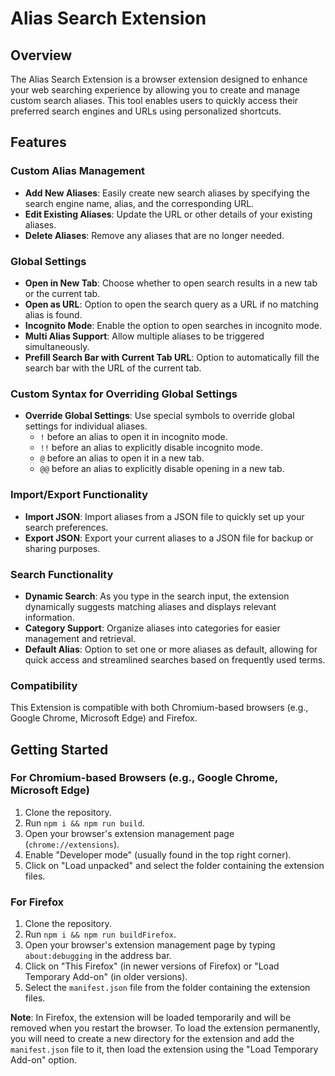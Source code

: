 # Alias Search Extension

## Overview

The Alias Search Extension is a browser extension designed to enhance your web searching experience by allowing you to create and manage custom search aliases. This tool enables users to quickly access their preferred search engines and URLs using personalized shortcuts.

## Features

### Custom Alias Management

- **Add New Aliases**: Easily create new search aliases by specifying the search engine name, alias, and the corresponding URL.
- **Edit Existing Aliases**: Update the URL or other details of your existing aliases.
- **Delete Aliases**: Remove any aliases that are no longer needed.

### Global Settings

- **Open in New Tab**: Choose whether to open search results in a new tab or the current tab.
- **Open as URL**: Option to open the search query as a URL if no matching alias is found.
- **Incognito Mode**: Enable the option to open searches in incognito mode.
- **Multi Alias Support**: Allow multiple aliases to be triggered simultaneously.
- **Prefill Search Bar with Current Tab URL**: Option to automatically fill the search bar with the URL of the current tab.

### Custom Syntax for Overriding Global Settings

- **Override Global Settings**: Use special symbols to override global settings for individual aliases.
  - `!` before an alias to open it in incognito mode.
  - `!!` before an alias to explicitly disable incognito mode.
  - `@` before an alias to open it in a new tab.
  - `@@` before an alias to explicitly disable opening in a new tab.

### Import/Export Functionality

- **Import JSON**: Import aliases from a JSON file to quickly set up your search preferences.
- **Export JSON**: Export your current aliases to a JSON file for backup or sharing purposes.

### Search Functionality

- **Dynamic Search**: As you type in the search input, the extension dynamically suggests matching aliases and displays relevant information.
- **Category Support**: Organize aliases into categories for easier management and retrieval.
- **Default Alias**: Option to set one or more aliases as default, allowing for quick access and streamlined searches based on frequently used terms.

### Compatibility

This Extension is compatible with both Chromium-based browsers (e.g., Google Chrome, Microsoft Edge) and Firefox.

## Getting Started

### For Chromium-based Browsers (e.g., Google Chrome, Microsoft Edge)

1. Clone the repository.
2. Run `npm i && npm run build`.
3. Open your browser's extension management page (`chrome://extensions`).
4. Enable "Developer mode" (usually found in the top right corner).
5. Click on "Load unpacked" and select the folder containing the extension files.

### For Firefox

1. Clone the repository.
2. Run `npm i && npm run buildFirefox`.
3. Open your browser's extension management page by typing `about:debugging` in the address bar.
4. Click on "This Firefox" (in newer versions of Firefox) or "Load Temporary Add-on" (in older versions).
5. Select the `manifest.json` file from the folder containing the extension files.

**Note**: In Firefox, the extension will be loaded temporarily and will be removed when you restart the browser. To load the extension permanently, you will need to create a new directory for the extension and add the `manifest.json` file to it, then load the extension using the "Load Temporary Add-on" option.